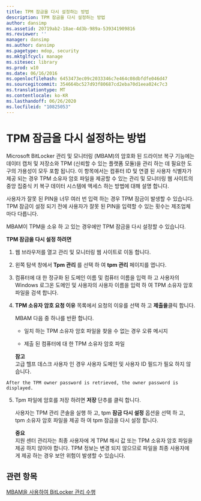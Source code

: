 ```yaml
---
title: TPM 잠금을 다시 설정하는 방법
description: TPM 잠금을 다시 설정하는 방법
author: dansimp
ms.assetid: 20719ab2-18ae-4d3b-989a-539341909816
ms.reviewer: ''
manager: dansimp
ms.author: dansimp
ms.pagetype: mdop, security
ms.mktglfcycl: manage
ms.sitesec: library
ms.prod: w10
ms.date: 06/16/2016
ms.openlocfilehash: 6453473ec09c2033346c7e464c08dbfdfe046d47
ms.sourcegitcommit: 354664bc527d93f80687cd2eba70d1eea024c7c3
ms.translationtype: MT
ms.contentlocale: ko-KR
ms.lasthandoff: 06/26/2020
ms.locfileid: "10825053"
---
```

# TPM 잠금을 다시 설정하는 방법


Microsoft BitLocker 관리 및 모니터링 (MBAM)의 암호화 된 드라이브 복구 기능에는 데이터 캡처 및 저장소와 TPM (신뢰할 수 있는 플랫폼 모듈)을 관리 하는 데 필요한 도구의 가용성이 모두 포함 됩니다. 이 항목에서는 컴퓨터 ID 및 연결 된 사용자 식별자가 제공 되는 경우 TPM 소유자 암호 파일을 제공할 수 있는 관리 및 모니터링 웹 사이트의 중앙 집중식 키 복구 데이터 시스템에 액세스 하는 방법에 대해 설명 합니다.

사용자가 잘못 된 PIN을 너무 여러 번 입력 하는 경우 TPM 잠금이 발생할 수 있습니다. TPM 잠금이 설정 되기 전에 사용자가 잘못 된 PIN을 입력할 수 있는 횟수는 제조업체 마다 다릅니다.

MBAM이 TPM을 소유 하 고 있는 경우에만 TPM 잠금을 다시 설정할 수 있습니다.

**TPM 잠금을 다시 설정 하려면**

1.  웹 브라우저를 열고 관리 및 모니터링 웹 사이트로 이동 합니다.

2.  왼쪽 탐색 창에서 **Tpm 관리** 를 선택 하 여 **tpm 관리** 페이지를 엽니다.

3.  컴퓨터에 대 한 정규화 된 도메인 이름 및 컴퓨터 이름을 입력 하 고 사용자의 Windows 로그온 도메인 및 사용자의 사용자 이름을 입력 하 여 TPM 소유자 암호 파일을 검색 합니다.

4.  **TPM 소유자 암호 요청 이유** 목록에서 요청의 이유를 선택 하 고 **제출을**클릭 합니다.

    MBAM 다음 중 하나를 반환 합니다.

    -   일치 하는 TPM 소유자 암호 파일을 찾을 수 없는 경우 오류 메시지

    -   제출 된 컴퓨터에 대 한 TPM 소유자 암호 파일

    **참고**  
    고급 헬프 데스크 사용자 인 경우 사용자 도메인 및 사용자 ID 필드가 필요 하지 않습니다.



~~~
After the TPM owner password is retrieved, the owner password is displayed.
~~~

5. Tpm 파일에 암호를 저장 하려면 **저장** 단추를 클릭 합니다.

   사용자는 TPM 관리 콘솔을 실행 하 고, tpm **잠금 다시 설정** 옵션을 선택 하 고, tpm 소유자 암호 파일을 제공 하 여 tpm 잠금을 다시 설정 합니다.

   **중요**  
   지원 센터 관리자는 최종 사용자에 게 TPM 해시 값 또는 TPM 소유자 암호 파일을 제공 하지 않아야 합니다. TPM 정보는 변경 되지 않으므로 파일을 최종 사용자에 게 제공 하는 경우 보안 위험이 발생할 수 있습니다.



## 관련 항목


[MBAM을 사용하여 BitLocker 관리 수행](performing-bitlocker-management-with-mbam-mbam-2.md)









